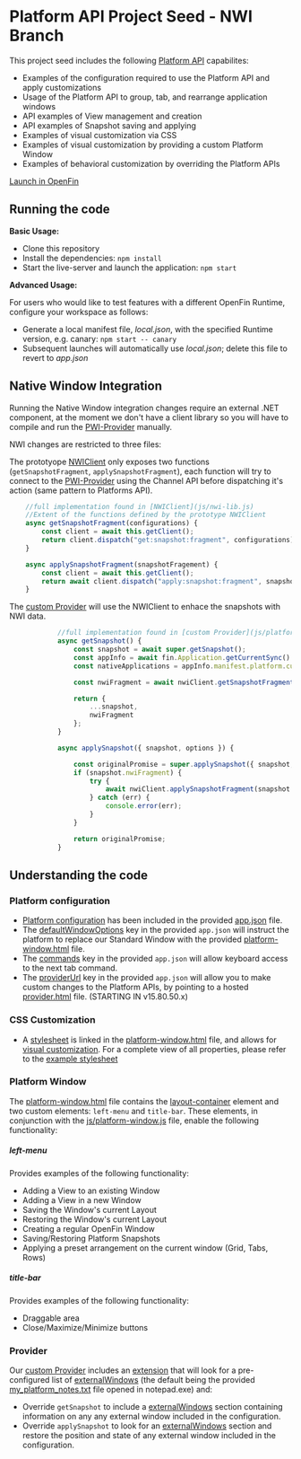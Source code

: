 # Platform API Project Seed - NWI Branch

This project seed includes the following [Platform API](https://openfin.co/platform-api) capabilites:

* Examples of the configuration required to use the Platform API and apply customizations
* Usage of the Platform API to group, tab, and rearrange application windows
* API examples of View management and creation
* API examples of Snapshot saving and applying
* Examples of visual customization via CSS
* Examples of visual customization by providing a custom Platform Window
* Examples of behavioral customization by overriding the Platform APIs

[Launch in OpenFin](https://openfin.github.io/start/?manifest=https%3A%2F%2Fopenfin.github.io%2Fplatform-api-project-seed%2Fpublic.json)

## Running the code

**Basic Usage:**

* Clone this repository
* Install the dependencies: `npm install`
* Start the live-server and launch the application: `npm start`


**Advanced Usage:**

For users who would like to test features with a different OpenFin Runtime, configure your workspace as follows:

* Generate a local manifest file, _local.json_, with the specified Runtime version, e.g. canary: `npm start -- canary`
* Subsequent launches will automatically use _local.json_; delete this file to revert to _app.json_

## Native Window Integration
Running the Native Window integration changes require an external .NET component, at the moment we don't have a client library so you will have to compile and run the [PWI-Provider](https://github.com/openfin/dotnet-nativewindows-adapterless-poc) manually.

NWI changes are restricted to three files:

The prototyope [NWIClient](js/nwi-lib.js) only exposes two functions (`getSnapshotFragment`, `applySnapshotFragment`), each function will try to connect to the [PWI-Provider](https://github.com/openfin/dotnet-nativewindows-adapterless-poc) using the Channel API before dispatching it's action (same pattern to Platforms API).

``` js
    //full implementation found in [NWIClient](js/nwi-lib.js)
    //Extent of the functions defined by the prototype NWIClient 
    async getSnapshotFragment(configurations) {
        const client = await this.getClient();
        return client.dispatch("get:snapshot:fragment", configurations);
    }

    async applySnapshotFragment(snapshotFragement) {
        const client = await this.getClient();
        return await client.dispatch("apply:snapshot:fragment", snapshotFragement);
    }

```

The [custom Provider](js/platform-provider.js) will use the NWIClient to enhace the snapshots with NWI data.

``` js
            //full implementation found in [custom Provider](js/platform-provider.js)
            async getSnapshot() {
                const snapshot = await super.getSnapshot();
                const appInfo = await fin.Application.getCurrentSync().getInfo();
                const nativeApplications = appInfo.manifest.platform.customData.nativeApplications;

                const nwiFragment = await nwiClient.getSnapshotFragment(nativeApplications);

                return {
                    ...snapshot,
                    nwiFragment
                };
            }

            async applySnapshot({ snapshot, options }) {

                const originalPromise = super.applySnapshot({ snapshot, options });
                if (snapshot.nwiFragment) {
                    try {
                        await nwiClient.applySnapshotFragment(snapshot.nwiFragment);
                    } catch (err) {
                        console.error(err);
                    }
                }

                return originalPromise;
            }
```

## Understanding the code

### Platform configuration
* [Platform configuration](https://developers.openfin.co/docs/platform-api#section-1-launching-a-platform) has been included in the provided [app.json](app.json) file.
* The [defaultWindowOptions](https://developers.openfin.co/docs/platform-api#section-standard-window-customization) key in the provided `app.json` will instruct the platform to replace our Standard Window with the provided [platform-window.html](platform-window.html) file.
* The [commands](https://developers.openfin.co/docs/platform-api#section-5-3-using-keyboard-commands) key in the provided `app.json` will allow keyboard access to the next tab command.
* The [providerUrl]() key in the provided `app.json` will allow you to make custom changes to the Platform APIs, by pointing to a hosted [provider.html](provider.html) file. (STARTING IN v15.80.50.x)

### CSS Customization
* A [stylesheet](https://developers.openfin.co/docs/platform-api#section-standard-window-customization) is linked in the [platform-window.html](platform-window.html) file, and allows for [visual customization](styles/frame-styles.css). For a complete view of all properties, please refer to the [example stylesheet](https://github.com/openfin/layouts-v2-style-examples)

### Platform Window
The [platform-window.html](platform-window.html) file contains the [layout-container](https://developers.openfin.co/docs/platform-api#section-5-2-complete-window-customization) element and two custom elements: `left-menu` and `title-bar`. These elements, in conjunction with the [js/platform-window.js](js/platform-window.js) file, enable the following functionality:

##### left-menu
Provides examples of the following functionality:
* Adding a View to an existing Window
* Adding a View in a new Window
* Saving the Window's current Layout
* Restoring the Window's current Layout
* Creating a regular OpenFin Window
* Saving/Restoring Platform Snapshots
* Applying a preset arrangement on the current window (Grid, Tabs, Rows)

##### title-bar
Provides examples of the following functionality:
* Draggable area
* Close/Maximize/Minimize buttons

### Provider
Our [custom Provider](js/platform-provider.js) includes an [extension](js/external-window-snapshot.js) that will look for a pre-configured list of [externalWindows](https://cdn.openfin.co/docs/javascript/15.80.49.21/ExternalWindow.html) (the default being the provided [my_platform_notes.txt](my_platform_notes.txt) file opened in notepad.exe) and:

* Override `getSnapshot` to include a [externalWindows](https://cdn.openfin.co/docs/javascript/15.80.49.21/ExternalWindow.html) section containing information on any any external window included in the configuration.
* Override `applySnapshot` to look for an [externalWindows](https://cdn.openfin.co/docs/javascript/15.80.49.21/ExternalWindow.html) section and restore the position and state of any external window included in the configuration.
